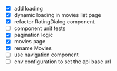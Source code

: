 - [x] add loading
- [x] dynamic loading in movies list page
- [x] refactor RatingDialog component
- [ ] component unit tests
- [x] pagination logic
- [x] movies page
- [x] rename Movies
- [ ] use navigation component
- [ ] env configuration to set the api base url
